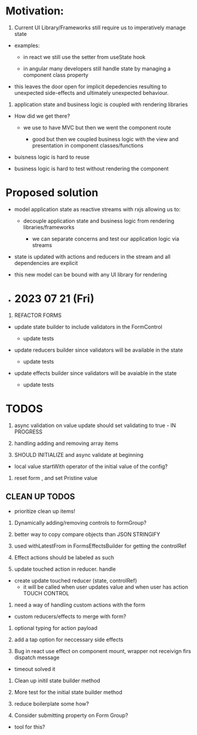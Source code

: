 # Motivation:

1. Current UI Library/Frameworks still require us to imperatively manage state

- examples:

  - in react we still use the setter from useState hook

  - in angular many developers still handle state by managing a component class property

- this leaves the door open for implicit depedencies resulting to unexpected side-effects and ultimately unexpected behaviour.

1. application state and business logic is coupled with rendering libraries

- How did we get there?

  - we use to have MVC but then we went the component route

    - good but then we coupled business logic with the view and presentation in component classes/functions

- buisness logic is hard to reuse

- business logic is hard to test without rendering the component

# Proposed solution

- model application state as reactive streams with rxjs allowing us to:

  - decouple application state and business logic from rendering libraries/frameworks

    - we can separate concerns and test our application logic via streams

- state is updated with actions and reducers in the stream and all dependencies are explicit

- this new model can be bound with any UI library for rendering

- # 2023 07 21 (Fri)


1. REFACTOR FORMS

- update state builder to include validators in the FormControl

  - update tests

- update reducers builder since validators will be available in the state

  - update tests

- update effects builder since validators will be avaiable in the state
  - update tests

# TODOS

1. async validation on value update should set validating to true - IN PROGRESS

1. handling adding and removing array items

1. SHOULD INITIALIZE and async validate at beginning

- local value startWith operator of the initial value of the config?

1. reset form , and set Pristine value

## CLEAN UP TODOS

- prioritize clean up items!

1. Dynamically adding/removing controls to formGroup?

1. better way to copy compare objects than JSON STRINGIFY

1. used withLatestFrom in FormsEffectsBuilder for getting the controlRef

1. Effect actions should be labeled as such

1. update touched action in reducer. handle

- create update touched reducer (state, controlRef)
  - it will be called when user updates value and when user has action TOUCH CONTROL

1. need a way of handling custom actions with the form

- custom reducers/effects to merge with form?

1. optional typing for action payload

1. add a tap option for neccessary side effects

1. Bug in react use effect on component mount, wrapper not receivign firs dispatch message

- timeout solved it

1. Clean up initil state builder method

1. More test for the initial state builder method

1. reduce boilerplate some how?

1. Consider submitting property on Form Group?

- tool for this?
